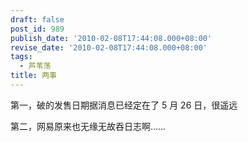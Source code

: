 ```yaml
---
draft: false
post_id: 989
publish_date: '2010-02-08T17:44:08.000+08:00'
revise_date: '2010-02-08T17:44:08.000+08:00'
tags:
  - 芦苇荡
title: 两事
---
```


第一，破的发售日期据消息已经定在了 5 月 26 日，很遥远

第二，网易原来也无缘无故吞日志啊……

